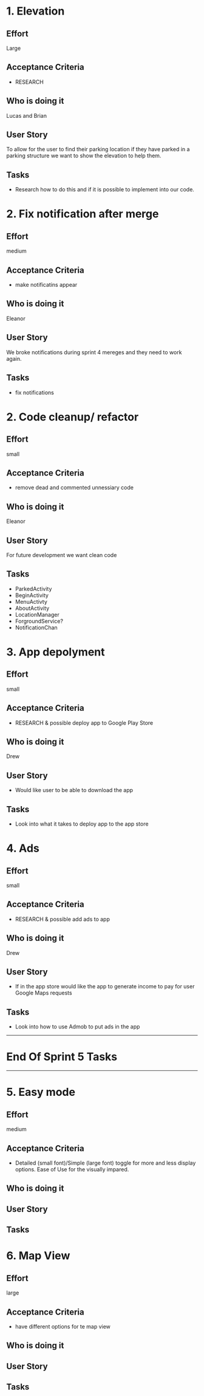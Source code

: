 # 1. Elevation
## Effort
Large
## Acceptance Criteria
* RESEARCH
## Who is doing it
Lucas and Brian
## User Story
To allow for the user to find their parking location if they have parked in a parking structure we want to show the elevation to help them.
## Tasks
* Research how to do this and if it is possible to implement into our code.
 
# 2. Fix notification after merge
## Effort
medium
## Acceptance Criteria
* make notificatins appear
## Who is doing it
Eleanor
## User Story
We broke notifications during sprint 4 mereges and they need to work again.
## Tasks
* fix notifications
 
# 2. Code cleanup/ refactor
## Effort
small
## Acceptance Criteria
* remove dead and commented unnessiary code
## Who is doing it
Eleanor
## User Story
For future development we want clean code
## Tasks
* ParkedActivity
* BeginActivity
* MenuActivty
* AboutActivity
* LocationManager
* ForgroundService?
* NotificationChan
 
# 3. App depolyment
## Effort
small
## Acceptance Criteria
* RESEARCH & possible deploy app to Google Play Store
## Who is doing it
Drew
## User Story
* Would like user to be able to download the app
## Tasks
* Look into what it takes to deploy app to the app store

# 4. Ads
## Effort
small
## Acceptance Criteria
* RESEARCH & possible add ads to app
## Who is doing it
Drew
## User Story
* If in the app store would like the app to generate income to pay for user Google Maps requests
## Tasks
* Look into how to use Admob to put ads in the app

 _________
# End Of Sprint 5 Tasks
 _________

# 5. Easy mode
## Effort
medium
## Acceptance Criteria
* Detailed (small font)/Simple (large font) toggle for more and less display options. Ease of Use for the visually impared.
## Who is doing it
## User Story
## Tasks

# 6. Map View
## Effort
large
## Acceptance Criteria
* have different options for te map view
## Who is doing it
## User Story
## Tasks
